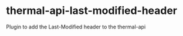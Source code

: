 thermal-api-last-modified-header
================================

Plugin to add the Last-Modified header to the thermal-api

